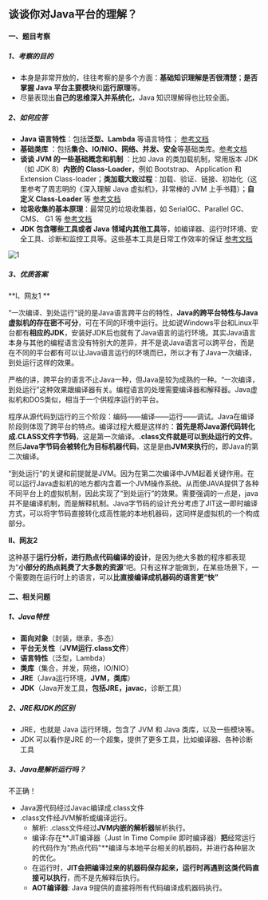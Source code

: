 ## 谈谈你对Java平台的理解？

#### 一、题目考察

##### 1、考察的目的

- 本身是非常开放的，往往考察的是多个方面：**基础知识理解是否很清楚**；**是否掌握 Java 平台主要模块**和**运行原理**等。
- 尽量表现出**自己的思维深入并系统化**，Java 知识理解得也比较全面。

##### 2、如何应答

- **Java 语言特性**：包括**泛型、Lambda** 等语言特性； [参考文档]()
- **基础类库** ：包括**集合、IO/NIO、网络、并发、安全**等基础类库。[参考文档]()
- **谈谈 JVM 的一些基础概念和机制** ：比如 Java 的类加载机制，常用版本 JDK（如 JDK 8）**内嵌的 Class-Loader**，例如 Bootstrap、 Application 和 Extension Class-loader；**类加载大致过程**：加载、验证、链接、初始化（这里参考了周志明的《深入理解 Java 虚拟机》，非常棒的 JVM 上手书籍）；**自定义 Class-Loader** 等    [参考文档]()
- **垃圾收集的基本原理**：最常见的垃圾收集器，如 SerialGC、Parallel GC、 CMS、 G1 等  [参考文档]()
-  **JDK 包含哪些工具或者 Java 领域内其他工具**等，如编译器、运行时环境、安全工具、诊断和监控工具等。这些基本工具是日常工作效率的保证  [参考文档]()

![1](..\..\images\java基础\1.jpg)

##### 3、优质答案

**Ⅰ、网友1 **

​	“一次编译、到处运行”说的是Java语言跨平台的特性，**Java的跨平台特性与Java虚拟机的存在密不可分**，可在不同的环境中运行。比如说Windows平台和Linux平台都有**相应的JDK**，安装好JDK后也就有了Java语言的运行环境。其实Java语言本身与其他的编程语言没有特别大的差异，并不是说Java语言可以跨平台，而是在不同的平台都有可以让Java语言运行的环境而已，所以才有了Java一次编译，到处运行这样的效果。

​	严格的讲，跨平台的语言不止Java一种，但Java是较为成熟的一种。“一次编译，到处运行”这种效果跟编译器有关。编程语言的处理需要编译器和解释器。Java虚拟机和DOS类似，相当于一个供程序运行的平台。

​	程序从源代码到运行的三个阶段：编码——编译——运行——调试。Java在编译阶段则体现了跨平台的特点。编译过程大概是这样的：**首先是将Java源代码转化成.CLASS文件字节码**，这是第一次编译。**.class文件就是可以到处运行的文件**。然后**Java字节码会被转化为目标机器代码**，这是是由**JVM来执行**的，即Java的第二次编译。

​	“到处运行”的关键和前提就是JVM。因为在第二次编译中JVM起着关键作用。在可以运行Java虚拟机的地方都内含着一个JVM操作系统。从而使JAVA提供了各种不同平台上的虚拟机制，因此实现了“到处运行”的效果。需要强调的一点是，java并不是编译机制，而是解释机制。Java字节码的设计充分考虑了JIT这一即时编译方式，可以将字节码直接转化成高性能的本地机器码，这同样是虚拟机的一个构成部分。

**Ⅱ、网友2**

这种基于**运行分析，进行热点代码编译的设计**，是因为绝大多数的程序都表现为“**小部分的热点耗费了大多数的资源**”吧。只有这样才能做到，在某些场景下，一个需要跑在运行时上的语言，可以**比直接编译成机器码的语言更“快”**

#### 二、相关问题

##### 1、Java特性

- **面向对象**（封装，继承，多态）
- **平台无关性**（**JVM运行.class文件**）
- **语言特性**（泛型，Lambda）
- **类库**（集合，并发，网络，IO/NIO）
- **JRE**（Java运行环境，**JVM，类库**）
- **JDK**（Java开发工具，**包括JRE，javac**，诊断工具）

##### 2、JRE和JDK的区别

- JRE，也就是 Java 运行环境，包含了 JVM 和 Java 类库，以及一些模块等。
- JDK 可以看作是JRE 的一个超集，提供了更多工具，比如编译器、各种诊断工具

##### 3、Java是解析运行吗？  

不正确！

- Java源代码经过Javac编译成.class文件
- .class文件经JVM解析或编译运行。
  - 解析: .class文件经过**JVM内嵌的解析器**解析执行。
  - 编译:存在**JIT编译器（Just In Time Compile 即时编译器）**把**经常运行的代码作为"热点代码"**编译与本地平台相关的机器码，并进行各种层次的优化。
  - 在运行时，**JIT会把编译过来的机器码保存起来，运行时再遇到这类代码直接可以执行**，而不是先解释后执行。
  - **AOT编译器**: Java 9提供的直接将所有代码编译成机器码执行。



